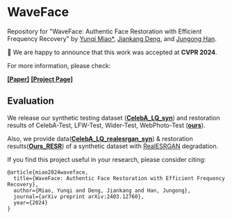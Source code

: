 # WaveFace
Repository for "WaveFace: Authentic Face Restoration with Efficient Frequency Recovery"
by [Yunqi Miao*](https://yoqim.github.io/), [Jiankang Deng](https://jiankangdeng.github.io/), and [Jungong Han](https://jungonghan.github.io/).

:bell: We are happy to announce that this work was accepted at **CVPR 2024**. 
 
For more information, please check:

**[[Paper]](https://arxiv.org/pdf/2403.12760)**
**[[Project Page]](https://yoqim.github.io/waveface_page/)**

## Evaluation
We release our synthetic testing dataset (**[CelebA_LQ_syn](https://drive.google.com/drive/folders/1T2Wor0KXbdZkod8YvoSKOkQCZHXXAiPq)**) and restoration results of CelebA-Test, LFW-Test, Wider-Test, WebPhoto-Test (**[ours](https://drive.google.com/drive/folders/1T2Wor0KXbdZkod8YvoSKOkQCZHXXAiPq)**).

Also, we provide data(**[CelebA_LQ_realesrgan_syn](https://drive.google.com/drive/folders/1T2Wor0KXbdZkod8YvoSKOkQCZHXXAiPq)**) & restoration results(**[Ours_RESR](https://drive.google.com/drive/folders/1T2Wor0KXbdZkod8YvoSKOkQCZHXXAiPq)**) of a synthetic dataset with [RealESRGAN](https://github.com/xinntao/Real-ESRGAN.git) degradation.


If you find this project useful in your research, please consider citing:

```
@article{miao2024waveface,
  title={WaveFace: Authentic Face Restoration with Efficient Frequency Recovery},
  author={Miao, Yunqi and Deng, Jiankang and Han, Jungong},
  journal={arXiv preprint arXiv:2403.12760},
  year={2024}
}

```
